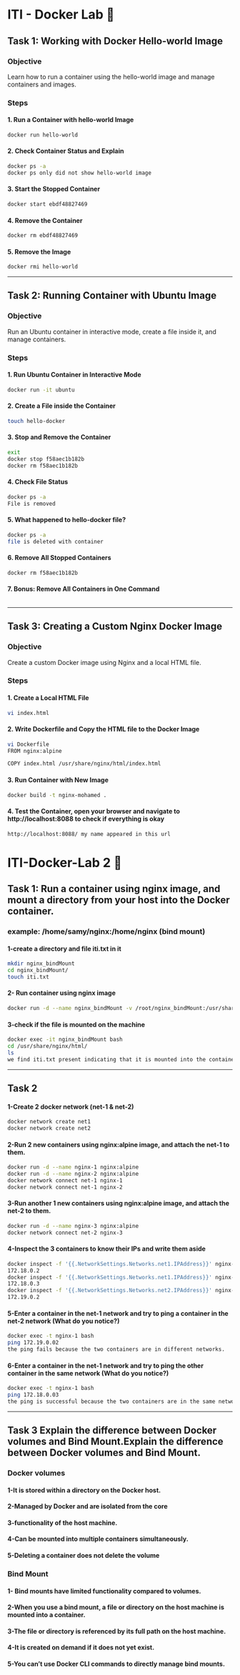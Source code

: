 # ITI - Docker Lab 🐋

## Task 1: Working with Docker Hello-world Image
### Objective
Learn how to run a container using the hello-world image and manage containers and images.

### Steps
#### 1. Run a Container with hello-world Image
```bash
docker run hello-world
```
#### 2. Check Container Status and Explain
```bash
docker ps -a
docker ps only did not show hello-world image
```
#### 3. Start the Stopped Container
```bash
docker start ebdf48827469 

```
#### 4. Remove the Container
```bash
docker rm ebdf48827469 
```
#### 5. Remove the Image
```bash
docker rmi hello-world
```
---

## Task 2: Running Container with Ubuntu Image
### Objective
Run an Ubuntu container in interactive mode, create a file inside it, and manage containers.

### Steps
#### 1. Run Ubuntu Container in Interactive Mode
```bash
docker run -it ubuntu

```
#### 2. Create a File inside the Container
```bash
touch hello-docker

```
#### 3. Stop and Remove the Container
```bash
exit
docker stop f58aec1b182b
docker rm f58aec1b182b
```
#### 4. Check File Status
```bash
docker ps -a
File is removed
```
#### 5. What happened to hello-docker file?
```bash
docker ps -a
file is deleted with container
```
#### 6. Remove All Stopped Containers
```bash
docker rm f58aec1b182b
```
#### 7. Bonus: Remove All Containers in One Command
```bash
```

---
## Task 3: Creating a Custom Nginx Docker Image
### Objective
Create a custom Docker image using Nginx and a local HTML file.

### Steps
#### 1. Create a Local HTML File
```bash
vi index.html
```
#### 2. Write Dockerfile and Copy the HTML file to the Docker Image
```bash
vi Dockerfile
FROM nginx:alpine

COPY index.html /usr/share/nginx/html/index.html
```
#### 3. Run Container with New Image
```bash
docker build -t nginx-mohamed .
```

#### 4. Test the Container, open your browser and navigate to http://localhost:8088 to check if everything is okay
```bash
http://localhost:8088/ my name appeared in this url
```

# ITI-Docker-Lab 2 🐋

## Task 1: Run a container using nginx image, and mount a directory from your host into the Docker container. 
### example: /home/samy/nginx:/home/nginx (bind mount)

#### 1-create a directory and file iti.txt in it 
```bash
mkdir nginx_bindMount
cd nginx_bindMount/
touch iti.txt
```
#### 2- Run container using nginx image
```bash
docker run -d --name nginx_bindMount -v /root/nginx_bindMount:/usr/share/nginx/html nginx-talaat
```

#### 3-check if the file is mounted on the machine
```bash
docker exec -it nginx_bindMount bash
cd /usr/share/nginx/html/
ls
we find iti.txt present indicating that it is mounted into the container
```

---

## Task 2
#### 1-Create 2 docker network (net-1 & net-2)
```bash
docker network create net1
docker network create net2
```
#### 2-Run 2 new containers using nginx:alpine image, and attach the net-1 to them.
```bash
docker run -d --name nginx-1 nginx:alpine
docker run -d --name nginx-2 nginx:alpine
docker network connect net-1 nginx-1
docker network connect net-1 nginx-2
```

#### 3-Run another 1 new containers using nginx:alpine image, and attach the net-2 to them.
```bash
docker run -d --name nginx-3 nginx:alpine
docker network connect net-2 nginx-3
```

#### 4-Inspect the 3 containers to know their IPs and write them aside
```bash
docker inspect -f '{{.NetworkSettings.Networks.net1.IPAddress}}' nginx-1
172.18.0.2
docker inspect -f '{{.NetworkSettings.Networks.net1.IPAddress}}' nginx-2
172.18.0.3
docker inspect -f '{{.NetworkSettings.Networks.net2.IPAddress}}' nginx-3
172.19.0.2
```

#### 5-Enter a container in the net-1 network and try to ping a container in the net-2 network (What do you notice?)
```bash
docker exec -t nginx-1 bash
ping 172.19.0.02
the ping fails because the two containers are in different networks.
```

#### 6-Enter a container in the net-1 network and try to ping the other container in the same network (What do you notice?)
```bash
docker exec -t nginx-1 bash
ping 172.18.0.03
the ping is successful because the two containers are in the same networks.
```

---

## Task 3 Explain the difference between Docker volumes and Bind Mount.Explain the difference between Docker volumes and Bind Mount.

### Docker volumes
#### 1-It is stored within a directory on the Docker host.
#### 2-Managed by Docker and are isolated from the core
#### 3-functionality of the host machine.
#### 4-Can be mounted into multiple containers simultaneously.
#### 5-Deleting a container does not delete the volume


### Bind Mount
#### 1- Bind mounts have limited functionality compared to volumes.
#### 2-When you use a bind mount, a file or directory on the host machine is mounted into a container.
#### 3-The file or directory is referenced by its full path on the host machine.
#### 4-It is created on demand if it does not yet exist.
#### 5-You can’t use Docker CLI commands to directly manage bind mounts.
































